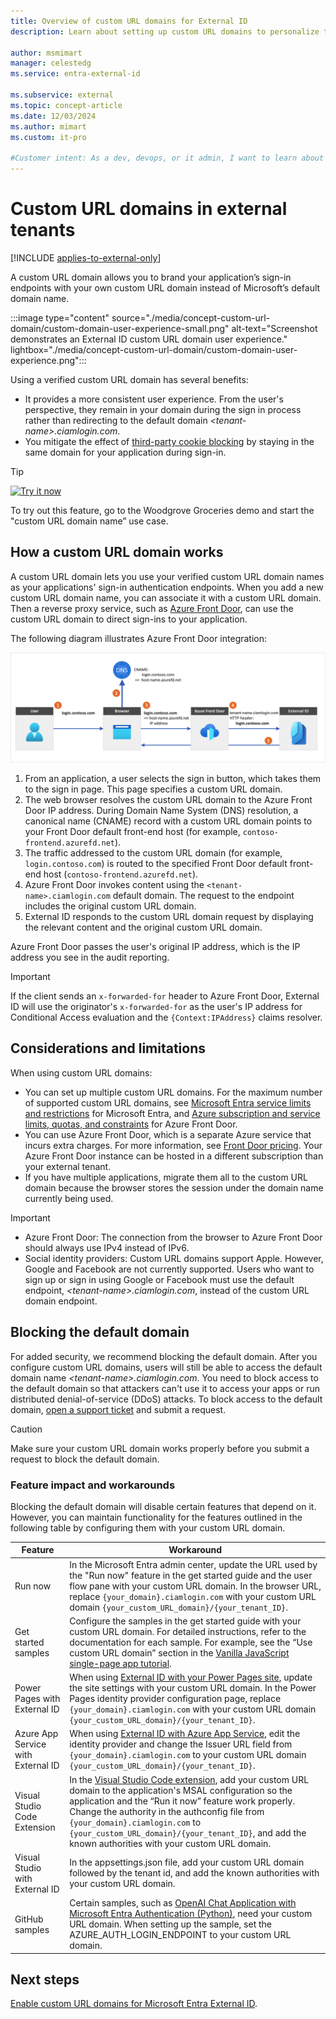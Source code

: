 ```yaml
---
title: Overview of custom URL domains for External ID
description: Learn about setting up custom URL domains to personalize the authentication sign-in endpoints for the external customers and consumers of your app.
 
author: msmimart
manager: celestedg
ms.service: entra-external-id
 
ms.subservice: external
ms.topic: concept-article
ms.date: 12/03/2024
ms.author: mimart
ms.custom: it-pro

#Customer intent: As a dev, devops, or it admin, I want to learn about personalizing my application’s sign-in endpoints with my own branding or naming instead of Microsoft’s default domain name by using a custom URL domain.
---
```


# Custom URL domains in external tenants

[!INCLUDE [applies-to-external-only](../includes/applies-to-external-only.md)]

A custom URL domain allows you to brand your application’s sign-in endpoints with your own custom URL domain instead of Microsoft’s default domain name.

:::image type="content" source="./media/concept-custom-url-domain/custom-domain-user-experience-small.png" alt-text="Screenshot demonstrates an External ID custom URL domain user experience." lightbox="./media/concept-custom-url-domain/custom-domain-user-experience.png":::

Using a verified custom URL domain has several benefits:

- It provides a more consistent user experience. From the user's perspective, they remain in your domain during the sign in process rather than redirecting to the default domain *&lt;tenant-name&gt;.ciamlogin.com*.
- You mitigate the effect of [third-party cookie blocking](~/identity-platform/reference-third-party-cookies-spas.md) by staying in the same domain for your application during sign-in.

> [!TIP]
> [![Try it now](./media/common/try-it-now.png)](https://woodgrovedemo.com/#usecase=CustomDomain)
>
> To try out this feature, go to the Woodgrove Groceries demo and start the "custom URL domain name” use case.

## How a custom URL domain works

A custom URL domain lets you use your verified custom URL domain names as your applications' sign-in authentication endpoints. When you add a new custom URL domain name, you can associate it with a custom URL domain. Then a reverse proxy service, such as [Azure Front Door](https://azure.microsoft.com/services/frontdoor/), can use the custom URL domain to direct sign-ins to your application.

The following diagram illustrates Azure Front Door integration:

![Diagram showing Azure Front Door integration with External ID.](media/concept-custom-url-domain/custom-domain-network-flow.png)

1. From an application, a user selects the sign in button, which takes them to the sign in page. This page specifies a custom URL domain.
1. The web browser resolves the custom URL domain to the Azure Front Door IP address. During Domain Name System (DNS) resolution, a canonical name (CNAME) record with a custom URL domain points to your Front Door default front-end host (for example, `contoso-frontend.azurefd.net`).
1. The traffic addressed to the custom URL domain (for example, `login.contoso.com`) is routed to the specified Front Door default front-end host (`contoso-frontend.azurefd.net`).
1. Azure Front Door invokes content using the `<tenant-name>.ciamlogin.com` default domain. The request to the endpoint includes the original custom URL domain.
1. External ID responds to the custom URL domain request by displaying the relevant content and the original custom URL domain.

Azure Front Door passes the user's original IP address, which is the IP address you see in the audit reporting.

> [!IMPORTANT]
> If the client sends an `x-forwarded-for` header to Azure Front Door, External ID will use the originator's `x-forwarded-for` as the user's IP address for Conditional Access evaluation and the `{Context:IPAddress}` claims resolver.

## Considerations and limitations

When using custom URL domains:

- You can set up multiple custom URL domains. For the maximum number of supported custom URL domains, see [Microsoft Entra service limits and restrictions](~/identity/users/directory-service-limits-restrictions.md) for Microsoft Entra, and [Azure subscription and service limits, quotas, and constraints](/azure/azure-resource-manager/management/azure-subscription-service-limits#azure-front-door-classic-limits) for Azure Front Door.
- You can use Azure Front Door, which is a separate Azure service that incurs extra charges. For more information, see [Front Door pricing](https://azure.microsoft.com/pricing/details/frontdoor). Your Azure Front Door instance can be hosted in a different subscription than your external tenant.
- If you have multiple applications, migrate them all to the custom URL domain because the browser stores the session under the domain name currently being used.

> [!IMPORTANT]
>
>- Azure Front Door: The connection from the browser to Azure Front Door should always use IPv4 instead of IPv6.
>- Social identity providers: Custom URL domains support Apple. However, Google and Facebook are not currently supported. Users who want to sign up or sign in using Google or Facebook must use the default endpoint, *&lt;tenant-name&gt;.ciamlogin.com*, instead of the custom URL domain endpoint.

## Blocking the default domain

For added security, we recommend blocking the default domain. After you configure custom URL domains, users will still be able to access the default domain name *&lt;tenant-name&gt;.ciamlogin.com*. You need to block access to the default domain so that attackers can't use it to access your apps or run distributed denial-of-service (DDoS) attacks. To block access to the default domain, [open a support ticket](~/fundamentals/how-to-get-support.md) and submit a request.

> [!CAUTION]
> Make sure your custom URL domain works properly before you submit a request to block the default domain.

### Feature impact and workarounds

Blocking the default domain will disable certain features that depend on it. However, you can maintain functionality for the features outlined in the following table by configuring them with your custom URL domain.

|Feature  |Workaround  |
|---------|------------|
|Run now                  | In the Microsoft Entra admin center, update the URL used by the "Run now" feature in the get started guide and the user flow pane with your custom URL domain. In the browser URL, replace `{your_domain}.ciamlogin.com` with your custom URL domain `{your_custom_URL_domain}/{your_tenant_ID}`.         |
|Get started samples      |Configure the samples in the get started guide with your custom URL domain. For detailed instructions, refer to the documentation for each sample. For example, see the “Use custom URL domain” section in the [Vanilla JavaScript single-page app tutorial](tutorial-single-page-app-vanillajs-configure-authentication.md).         |
|Power Pages with External ID        |When using [External ID with your Power Pages site](/power-pages/security/authentication/entra-external-id), update the site settings with your custom URL domain. In the Power Pages identity provider configuration page, replace `{your_domain}.ciamlogin.com` with your custom URL domain `{your_custom_URL_domain}/{your_tenant_ID}`.         |
|Azure App Service with External ID  |When using [External ID with Azure App Service](/azure/app-service/scenario-secure-app-authentication-app-service), edit the identity provider and change the Issuer URL field from `{your_domain}.ciamlogin.com` to your custom URL domain `{your_custom_URL_domain}/{your_tenant_ID}`.         |
|Visual Studio Code Extension        |In the [Visual Studio Code extension](visual-studio-code-extension.md), add your custom URL domain to the application's MSAL configuration so the application and the “Run it now” feature work properly. Change the authority in the authconfig file from `{your_domain}.ciamlogin.com` to `{your_custom_URL_domain}/{your_tenant_ID}`, and add the known authorities with your custom URL domain.         |
|Visual Studio with External ID      |In the appsettings.json file, add your custom URL domain followed by the tenant id, and add the known authorities with your custom URL domain.         |
|GitHub samples                      |Certain samples, such as [OpenAI Chat Application with Microsoft Entra Authentication (Python)](https://github.com/Azure-Samples/openai-chat-app-entra-auth-builtin/blob/main/README.md), need your custom URL domain. When setting up the sample, set the AZURE_AUTH_LOGIN_ENDPOINT to your custom URL domain.         |


## Next steps

[Enable custom URL domains for Microsoft Entra External ID](how-to-custom-url-domain.md).
